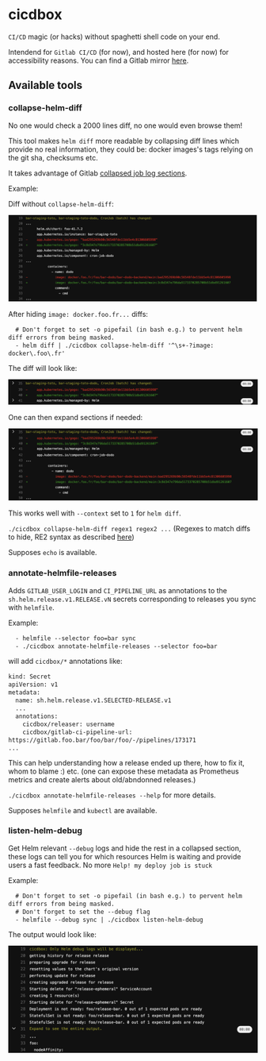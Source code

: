 # cicdbox
`CI/CD` magic (or hacks) without spaghetti shell code on your end.

Intendend for `Gitlab CI/CD` (for now), and hosted here (for now) for accessibility reasons. You can find a Gitlab mirror [here](TBD).

## Available tools

### collapse-helm-diff

No one would check a 2000 lines diff, no one would even browse them!

This tool makes `helm diff` more readable by collapsing diff lines which provide no real information, they could be: docker images's tags relying on the git sha, checksums etc.

It takes advantage of Gitlab [collapsed job log sections](https://docs.gitlab.com/ee/ci/jobs/#pre-collapse-sections).

Example:

Diff without `collapse-helm-diff`:

![without_collapse](./images/without_collapse.png)

After hiding `image: docker.foo.fr...` diffs:

```
  # Don't forget to set -o pipefail (in bash e.g.) to pervent helm diff errors from being masked.
  - helm diff | ./cicdbox collapse-helm-diff '^\s+-?image: docker\.foo\.fr' 
```

The diff will look like:

![with_collapse](./images/with_collapse.png)

One can then expand sections if needed:

![expand_collapse](./images/expand_collapse.png)


This works well with `--context` set to `1` for `helm diff`.

`./cicdbox collapse-helm-diff regex1 regex2 ...` (Regexes to match diffs to hide, RE2 syntax as described [here](https://github.com/google/re2/wiki/Syntax))

Supposes `echo` is available.

### annotate-helmfile-releases

Adds `GITLAB_USER_LOGIN` and `CI_PIPELINE_URL` as annotations to the `sh.helm.release.v1.RELEASE.vN` secrets corresponding to releases you sync with `helmfile`.

Example:

```
  - helmfile --selector foo=bar sync
  - ./cicdbox annotate-helmfile-releases --selector foo=bar
```

will add `cicdbox/*` annotations like:

```
kind: Secret
apiVersion: v1
metadata:
  name: sh.helm.release.v1.SELECTED-RELEASE.v1
  ...
  annotations:
    cicdbox/releaser: username
    cicdbox/gitlab-ci-pipeline-url: https://gitlab.foo.bar/foo/bar/foo/-/pipelines/173171
...
```

This can help understanding how a release ended up there, how to fix it, whom to blame :) etc. (one can expose these metadata as Prometheus metrics and create alerts about old/abndonned releases.)

`./cicdbox annotate-helmfile-releases --help` for more details.

Supposes `helmfile` and `kubectl` are available.

### listen-helm-debug

Get Helm relevant `--debug` logs and hide the rest in a collapsed section, these logs can tell you for which resources Helm is waiting and provide users a fast feedback. No more `Help! my deploy job is stuck`

Example:

```
  # Don't forget to set -o pipefail (in bash e.g.) to pervent helm diff errors from being masked.
  # Don't forget to set the --debug flag
  - helmfile --debug sync | ./cicdbox listen-helm-debug
```

The output would look like:

![listen_helm_output](./images/listen_helm_output.png)